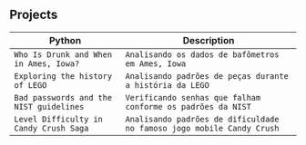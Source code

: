 ## Projects

| Python | Description |
| --- | --- |
| `Who Is Drunk and When in Ames, Iowa?`| `Analisando os dados de bafômetros em Ames, Iowa` |
| `Exploring the history of LEGO`| `Analisando padrões de peças durante a história da LEGO` |
| `Bad passwords and the NIST guidelines`| `Verificando senhas que falham conforme os padrões da NIST` |
| `Level Difficulty in Candy Crush Saga`| `Analisando padrões de dificuldade no famoso jogo mobile Candy Crush` |




